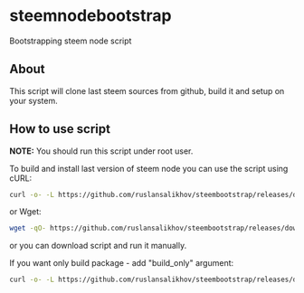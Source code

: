 # steemnodebootstrap
Bootstrapping steem node script

## About

This script will clone last steem sources from github, build it and setup on your system.

## How to use script

**NOTE:** You should run this script under root user.

To build and install last version of steem node you can use the script using cURL:

```sh
curl -o- -L https://github.com/ruslansalikhov/steembootstrap/releases/download/0.1/steembootstrap.sh | bash
```

or Wget:

```sh
wget -qO- https://github.com/ruslansalikhov/steembootstrap/releases/download/0.1/steembootstrap.sh | bash
```

or you can download script and run it manually.

If you want only build package - add "build_only" argument:

```sh
curl -o- -L https://github.com/ruslansalikhov/steembootstrap/releases/download/0.1/steembootstrap.sh | bash -s -- build_only
```

